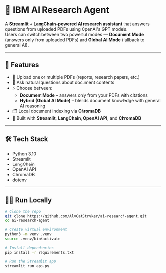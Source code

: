 # 🤖 IBM AI Research Agent

A **Streamlit + LangChain-powered AI research assistant** that answers questions from uploaded PDFs using OpenAI's GPT models.  
Users can switch between two powerful modes — **Document Mode** (answers only from uploaded PDFs) and **Global AI Mode** (fallback to general AI).

---

## 🚀 Features
- 📂 Upload one or multiple PDFs (reports, research papers, etc.)
- 🧠 Ask natural questions about document contents
- ⚡ Choose between:
  - **Document Mode** – answers only from your PDFs with citations
  - **Hybrid (Global AI Mode)** – blends document knowledge with general AI reasoning
- 🗂️ Local document indexing via **ChromaDB**
- 🧩 Built with **Streamlit**, **LangChain**, **OpenAI API**, and **ChromaDB**

---

## 🛠️ Tech Stack
- Python 3.10  
- Streamlit  
- LangChain  
- OpenAI API  
- ChromaDB  
- dotenv  

---

## 🧑‍💻 Run Locally

```bash
# Clone the repo
git clone https://github.com/AlyCatStryker/ai-research-agent.git
cd ai-research-agent

# Create virtual environment
python3 -m venv .venv
source .venv/bin/activate

# Install dependencies
pip install -r requirements.txt

# Run the Streamlit app
streamlit run app.py

